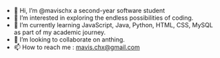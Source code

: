 - 👋 Hi, I’m @mavischx a second-year software student 
- 👀 I’m interested in exploring the endless possibilities of coding.
- 🌱 I’m currently learning JavaScript, Java, Python, HTML, CSS, MySQL as part of my academic journey.
- 💞️ I’m looking to collaborate on anthing.
- 📫 How to reach me : mavis.chx@gmail.com


